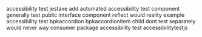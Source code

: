 accessibility test jestaxe add automated accessibility test component generally test public interface component reflect would reality example accessibility test bpkaccordion bpkaccordionitem child dont test separately would never way consumer package accessibility test accessibilitytestjs